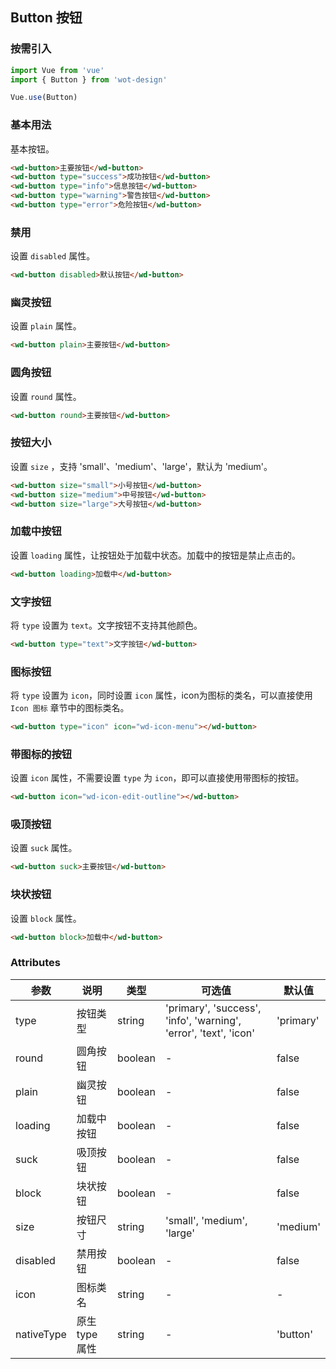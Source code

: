## Button 按钮

### 按需引入

```javascript
import Vue from 'vue'
import { Button } from 'wot-design'

Vue.use(Button)
```

### 基本用法

基本按钮。

```html
<wd-button>主要按钮</wd-button>
<wd-button type="success">成功按钮</wd-button>
<wd-button type="info">信息按钮</wd-button>
<wd-button type="warning">警告按钮</wd-button>
<wd-button type="error">危险按钮</wd-button>
```

### 禁用

设置 `disabled` 属性。

```html
<wd-button disabled>默认按钮</wd-button>
```

### 幽灵按钮

设置 `plain` 属性。

```html
<wd-button plain>主要按钮</wd-button>
```

### 圆角按钮

设置 `round` 属性。

```html
<wd-button round>主要按钮</wd-button>
```

### 按钮大小

设置 `size` ，支持 'small'、'medium'、'large'，默认为 'medium'。

```html
<wd-button size="small">小号按钮</wd-button>
<wd-button size="medium">中号按钮</wd-button>
<wd-button size="large">大号按钮</wd-button>
```

### 加载中按钮

设置 `loading` 属性，让按钮处于加载中状态。加载中的按钮是禁止点击的。

```html
<wd-button loading>加载中</wd-button>
```

### 文字按钮

将 `type` 设置为 `text`。文字按钮不支持其他颜色。

```html
<wd-button type="text">文字按钮</wd-button>
```

### 图标按钮

将 `type` 设置为 `icon`，同时设置 `icon` 属性，icon为图标的类名，可以直接使用 `Icon 图标` 章节中的图标类名。

```html
<wd-button type="icon" icon="wd-icon-menu"></wd-button>
```

### 带图标的按钮

设置 `icon` 属性，不需要设置 `type` 为 `icon`，即可以直接使用带图标的按钮。

```html
<wd-button icon="wd-icon-edit-outline"></wd-button>
```

### 吸顶按钮

设置 `suck` 属性。

```html
<wd-button suck>主要按钮</wd-button>
```

### 块状按钮

设置 `block` 属性。

```html
<wd-button block>加载中</wd-button>
```

### Attributes

| 参数      | 说明                                 | 类型      | 可选值       | 默认值   |
|---------- |------------------------------------ |---------- |------------- |-------- |
| type   |	按钮类型                        |	string     | 'primary', 'success', 'info', 'warning', 'error', 'text', 'icon' |	'primary'  |
| round	    | 圆角按钮                  |	boolean    |	-         |	false |
| plain | 幽灵按钮 | boolean | - | false |
| loading | 加载中按钮 | boolean | - | false |
| suck | 吸顶按钮 | boolean | - | false |
| block | 块状按钮 | boolean | - | false |
| size | 按钮尺寸 | string | 'small', 'medium', 'large' | 'medium' |
| disabled | 禁用按钮 | boolean | - | false |
| icon | 图标类名 | string | - | - |
| nativeType | 原生type属性 | string | - | 'button' |
